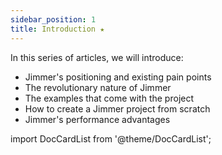 ```yaml
---
sidebar_position: 1
title: Introduction ★
---
```


In this series of articles, we will introduce:

- Jimmer's positioning and existing pain points
- The revolutionary nature of Jimmer  
- The examples that come with the project
- How to create a Jimmer project from scratch
- Jimmer's performance advantages

import DocCardList from '@theme/DocCardList';

<DocCardList />